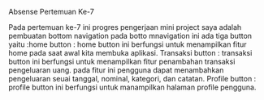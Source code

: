 Absense Pertemuan Ke-7

Pada pertemuan ke-7 ini progres pengerjaan mini project saya adalah pembuatan bottom navigation
pada botto mnavigation ini ada tiga button yaitu :home button :
    home button ini berfungsi untuk menampilkan fitur home pada saat awal kita membuka aplikasi.
Transaksi button :
    transaksi button ini berfungsi untuk menampilkan fitur penambahan transaksi pengeluaran uang. pada fitur ini pengguna dapat menambahkan pengeluaran seuai tanggal, nominal, kategori, dan catatan.
Profile button :
    profile button ini berfungsi untuk manampilkan halaman profile pengguna. 
